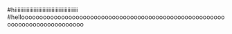 #hiiiiiiiiiiiiiiiiiiiiiiiiiiiiiiiiiiiiiiiiiii
#hellooooooooooooooooooooooooooooooooooooooooooooooooooooooooooooooooooooooooooooo
